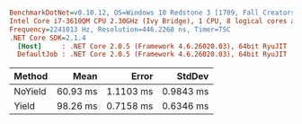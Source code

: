 ``` ini

BenchmarkDotNet=v0.10.12, OS=Windows 10 Redstone 3 [1709, Fall Creators Update] (10.0.16299.192)
Intel Core i7-3610QM CPU 2.30GHz (Ivy Bridge), 1 CPU, 8 logical cores and 4 physical cores
Frequency=2241013 Hz, Resolution=446.2268 ns, Timer=TSC
.NET Core SDK=2.1.4
  [Host]     : .NET Core 2.0.5 (Framework 4.6.26020.03), 64bit RyuJIT  [AttachedDebugger]
  DefaultJob : .NET Core 2.0.5 (Framework 4.6.26020.03), 64bit RyuJIT


```
|  Method |     Mean |     Error |    StdDev |
|-------- |---------:|----------:|----------:|
| NoYield | 60.93 ms | 1.1103 ms | 0.9843 ms |
|   Yield | 98.26 ms | 0.7158 ms | 0.6346 ms |
